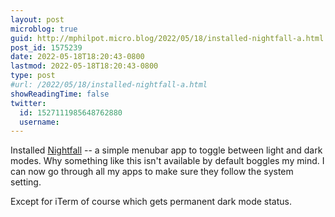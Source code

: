 ```yaml
---
layout: post
microblog: true
guid: http://mphilpot.micro.blog/2022/05/18/installed-nightfall-a.html
post_id: 1575239
date: 2022-05-18T18:20:43-0800
lastmod: 2022-05-18T18:20:43-0800
type: post
#url: /2022/05/18/installed-nightfall-a.html
showReadingTime: false
twitter:
  id: 1527111985648762880
  username: 
---
```

Installed [Nightfall](https://github.com/r-thomson/Nightfall) -- a simple menubar app to toggle between light and dark modes. Why something like this isn't available by default boggles my mind. I can now go through all my apps to make sure they follow the system setting.

Except for iTerm of course which gets permanent dark mode status.

